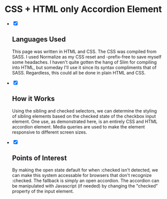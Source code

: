 <div class="faq-markdown">
    <h1>CSS + HTML only Accordion Element</h1>
    <ul>
      <li>
        <input type="checkbox" checked>
          <i></i>
        <h2>Languages Used</h2>
        <p>This page was written in HTML and CSS. The CSS was compiled from SASS. I used Normalize as my CSS reset and -prefix-free to save myself some headaches. I haven't quite gotten the hang of Slim for compiling into HTML, but someday I'll use it since its syntax compliments that of SASS. Regardless, this could all be done in plain HTML and CSS.</p>
      </li>
      <li>
        <input type="checkbox" checked>
          <i></i>
        <h2>How it Works</h2>
        <p>Using the sibling and checked selectors, we can determine the styling of sibling elements based on the checked state of the checkbox input element. One use, as demonstrated here, is an entirely CSS and HTML accordion element. Media queries are used to make the element responsive to different screen sizes.</p>
      </li>
      <li>
        <input type="checkbox" checked>
          <i></i>
        <h2>Points of Interest</h2>
        <p>By making the open state default for when :checked isn't detected, we can make this system accessable for browsers that don't recognize :checked. The fallback is simply an open accordion. The accordion can be manipulated with Javascript (if needed) by changing the "checked" property of the input element.</p>
      </li>
    </ul>
</div>
